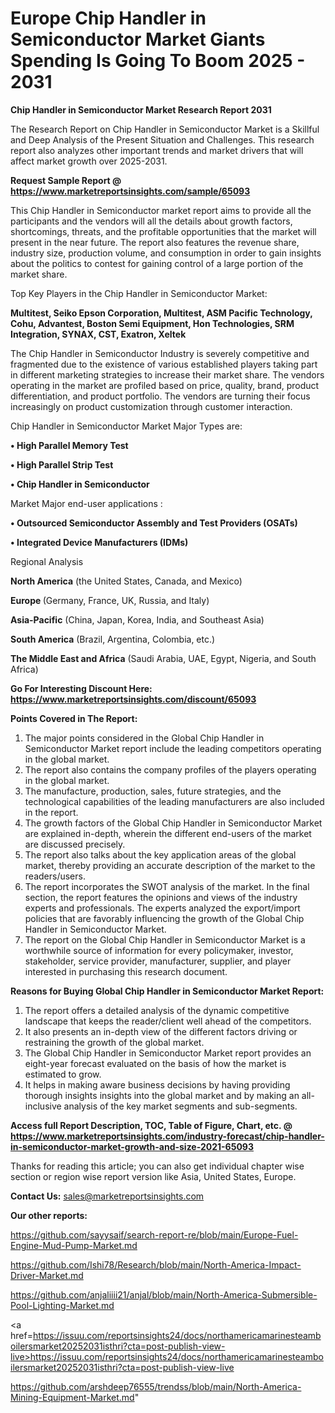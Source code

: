 # Europe Chip Handler in Semiconductor Market Giants Spending Is Going To Boom 2025 - 2031

<strong>Chip Handler in Semiconductor Market Research Report 2031</strong>

The Research Report on Chip Handler in Semiconductor Market is a Skillful and Deep Analysis of the Present Situation and Challenges. This research report also analyzes other important trends and market drivers that will affect market growth over 2025-2031.

<strong>Request Sample Report @ <a href=https://www.marketreportsinsights.com/sample/65093>https://www.marketreportsinsights.com/sample/65093</a></strong>

This Chip Handler in Semiconductor market report aims to provide all the participants and the vendors will all the details about growth factors, shortcomings, threats, and the profitable opportunities that the market will present in the near future. The report also features the revenue share, industry size, production volume, and consumption in order to gain insights about the politics to contest for gaining control of a large portion of the market share.

Top Key Players in the Chip Handler in Semiconductor Market:

<strong>Multitest, Seiko Epson Corporation, Multitest, ASM Pacific Technology, Cohu, Advantest, Boston Semi Equipment, Hon Technologies, SRM Integration, SYNAX, CST, Exatron, Xeltek</strong>

The Chip Handler in Semiconductor Industry is severely competitive and fragmented due to the existence of various established players taking part in different marketing strategies to increase their market share. The vendors operating in the market are profiled based on price, quality, brand, product differentiation, and product portfolio. The vendors are turning their focus increasingly on product customization through customer interaction.

Chip Handler in Semiconductor Market Major Types are:

<strong>• High Parallel Memory Test

• High Parallel Strip Test

• Chip Handler in Semiconductor</strong>

Market Major end-user applications :

<strong>• Outsourced Semiconductor Assembly and Test Providers (OSATs)

• Integrated Device Manufacturers (IDMs)</strong>

Regional Analysis

</u><strong><b>North America</b></strong> (the United States, Canada, and Mexico)

<strong><b>Europe </b></strong>(Germany, France, UK, Russia, and Italy)

<strong><b>Asia-Pacific</b></strong> (China, Japan, Korea, India, and Southeast Asia)

<strong><b>South America</b></strong> (Brazil, Argentina, Colombia, etc.)

<strong><b>The Middle East and Africa</b></strong> (Saudi Arabia, UAE, Egypt, Nigeria, and South Africa)

<strong>Go For Interesting Discount Here: <a href=https://www.marketreportsinsights.com/discount/65093>https://www.marketreportsinsights.com/discount/65093</a></strong>

<strong>Points Covered in The Report:</strong>
<ol>
  <li>The major points considered in the Global Chip Handler in Semiconductor Market report include the leading competitors operating in the global market.</li>
  <li>The report also contains the company profiles of the players operating in the global market.</li>
  <li>The manufacture, production, sales, future strategies, and the technological capabilities of the leading manufacturers are also included in the report.</li>
  <li>The growth factors of the Global Chip Handler in Semiconductor Market are explained in-depth, wherein the different end-users of the market are discussed precisely.</li>
  <li>The report also talks about the key application areas of the global market, thereby providing an accurate description of the market to the readers/users.</li>
  <li>The report incorporates the SWOT analysis of the market. In the final section, the report features the opinions and views of the industry experts and professionals. The experts analyzed the export/import policies that are favorably influencing the growth of the Global Chip Handler in Semiconductor Market.</li>
  <li>The report on the Global Chip Handler in Semiconductor Market is a worthwhile source of information for every policymaker, investor, stakeholder, service provider, manufacturer, supplier, and player interested in purchasing this research document.</li>
</ol>
<strong>Reasons for Buying Global Chip Handler in Semiconductor Market Report:</strong>

<ol>
  <li>The report offers a detailed analysis of the dynamic competitive landscape that keeps the reader/client well ahead of the competitors.</li>
  <li>It also presents an in-depth view of the different factors driving or restraining the growth of the global market.</li>
  <li>The Global Chip Handler in Semiconductor Market report provides an eight-year forecast evaluated on the basis of how the market is estimated to grow.</li>
  <li>It helps in making aware business decisions by having providing thorough insights insights into the global market and by making an all-inclusive analysis of the key market segments and sub-segments.</li>
</ol>
<strong>Access full Report Description, TOC, Table of Figure, Chart, etc. @ <a href=https://www.marketreportsinsights.com/industry-forecast/chip-handler-in-semiconductor-market-growth-and-size-2021-65093>https://www.marketreportsinsights.com/industry-forecast/chip-handler-in-semiconductor-market-growth-and-size-2021-65093</a></strong>


Thanks for reading this article; you can also get individual chapter wise section or region wise report version like Asia, United States, Europe.

<strong>Contact Us:</strong>
sales@marketreportsinsights.com

<strong>Our other reports:</strong>

<a href=https://github.com/sayysaif/search-report-re/blob/main/Europe-Fuel-Engine-Mud-Pump-Market.md>https://github.com/sayysaif/search-report-re/blob/main/Europe-Fuel-Engine-Mud-Pump-Market.md</a>

<a href=https://github.com/Ishi78/Research/blob/main/North-America-Impact-Driver-Market.md>https://github.com/Ishi78/Research/blob/main/North-America-Impact-Driver-Market.md</a>

<a href=https://github.com/anjaliiii21/anjal/blob/main/North-America-Submersible-Pool-Lighting-Market.md>https://github.com/anjaliiii21/anjal/blob/main/North-America-Submersible-Pool-Lighting-Market.md</a>

<a href=https://issuu.com/reportsinsights24/docs/northamericamarinesteamboilersmarket20252031isthri?cta=post-publish-view-live>https://issuu.com/reportsinsights24/docs/northamericamarinesteamboilersmarket20252031isthri?cta=post-publish-view-live</a>

<a href=https://github.com/arshdeep76555/trendss/blob/main/North-America-Mining-Equipment-Market.md>https://github.com/arshdeep76555/trendss/blob/main/North-America-Mining-Equipment-Market.md</a>"
